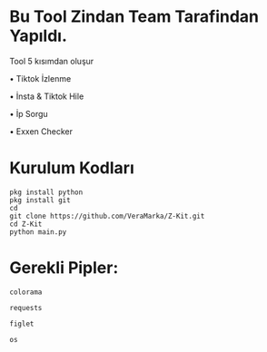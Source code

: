 # Bu Tool Zindan Team Tarafindan Yapıldı.
Tool 5 kısımdan oluşur 

• Tiktok İzlenme

• İnsta & Tiktok Hile

• İp Sorgu 

• Exxen Checker

# Kurulum Kodları 

```
pkg install python
pkg install git
cd
git clone https://github.com/VeraMarka/Z-Kit.git
cd Z-Kit
python main.py
```
# Gerekli Pipler:
```
colorama
```
```
requests
```
```
figlet
```
```
os
```
